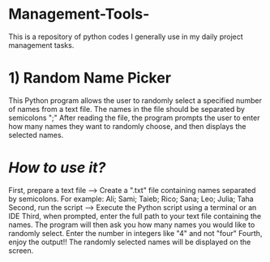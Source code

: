 # Management-Tools-
This is a repository of python codes I generally use in my daily project management tasks. 

# **1) Random Name Picker**
This Python program allows the user to randomly select a specified number of names from a text file. The names in the file should be separated by semicolons ";"
After reading the file, the program prompts the user to enter how many names they want to randomly choose, and then displays the selected names. 
# *How to use it?*
First, prepare a text file --> Create a ".txt" file containing names separated by semicolons. 
For example: 
Ali; Sami; Taieb; Rico; Sana; Leo; Julia; Taha
Second, run the script --> Execute the Python script using a terminal or an IDE
Third, when prompted, enter the full path to your text file containing the names. The program will then ask you how many names you would like to randomly select. Enter the number in integers like "4" and not "four" 
Fourth, enjoy the output!! The randomly selected names will be displayed on the screen. 

